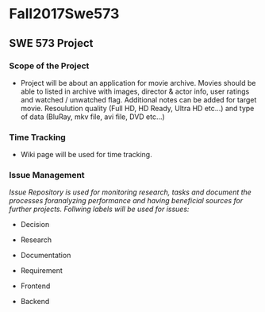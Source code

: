 # Fall2017Swe573

## SWE 573 Project

### Scope of the Project

+ Project will be about an application for movie archive. Movies should be able to listed in archive with images, director & actor info, user ratings and watched / unwatched flag. Additional notes can be added for target movie. Resoulution quality (Full HD, HD Ready, Ultra HD etc...) and type of data (BluRay, mkv file, avi file, DVD etc...)

### Time Tracking

+ Wiki page will be used for time tracking.

### Issue Management

*Issue Repository is used for monitoring research, tasks and document the processes foranalyzing performance 
and having beneficial sources for further projects. Follwing labels will be used for issues:*

+ Decision

+ Research

+ Documentation

+ Requirement

+ Frontend

+ Backend
